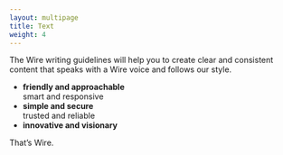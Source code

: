 ```yaml
---
layout: multipage
title: Text
weight: 4
---
```


The Wire writing guidelines will help you to create clear and consistent content that speaks with a Wire voice and follows our style.

* **friendly and approachable**\
   smart and responsive
* **simple and secure**\
   trusted and reliable
* **innovative and visionary**

That’s Wire.
